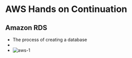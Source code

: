 
# AWS Hands on Continuation

## Amazon RDS

- The process of creating a database
-
- ![aws-1](https://github.com/Ham12-3/AWS-Hands-on-1/assets/93613316/7b4cbc2b-de2a-4c6c-9e5e-7f871b51b75e)
